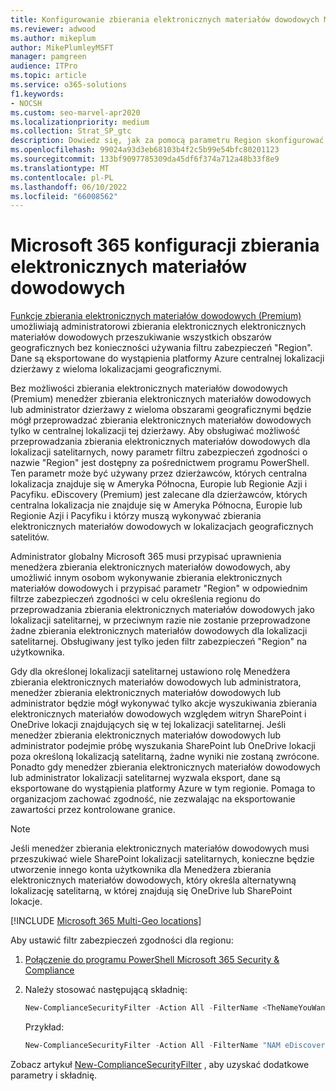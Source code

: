 ```yaml
---
title: Konfigurowanie zbierania elektronicznych materiałów dowodowych Microsoft 365 Multi-Geo
ms.reviewer: adwood
ms.author: mikeplum
author: MikePlumleyMSFT
manager: pamgreen
audience: ITPro
ms.topic: article
ms.service: o365-solutions
f1.keywords:
- NOCSH
ms.custom: seo-marvel-apr2020
ms.localizationpriority: medium
ms.collection: Strat_SP_gtc
description: Dowiedz się, jak za pomocą parametru Region skonfigurować funkcję zbierania elektronicznych materiałów dowodowych do użycia w lokalizacjach satelitarnych w Microsoft 365 Multi-Geo.
ms.openlocfilehash: 99024a93d3eb68103b4f2c5b99e54bfc80201123
ms.sourcegitcommit: 133bf9097785309da45df6f374a712a48b33f8e9
ms.translationtype: MT
ms.contentlocale: pl-PL
ms.lasthandoff: 06/10/2022
ms.locfileid: "66008562"
---
```

# <a name="microsoft-365-multi-geo-ediscovery-configuration"></a>Microsoft 365 konfiguracji zbierania elektronicznych materiałów dowodowych

[Funkcje zbierania elektronicznych materiałów dowodowych (Premium)](../compliance/overview-ediscovery-20.md) umożliwiają administratorowi zbierania elektronicznych elektronicznych materiałów dowodowych przeszukiwanie wszystkich obszarów geograficznych bez konieczności używania filtru zabezpieczeń "Region". Dane są eksportowane do wystąpienia platformy Azure centralnej lokalizacji dzierżawy z wieloma lokalizacjami geograficznymi.

Bez możliwości zbierania elektronicznych materiałów dowodowych (Premium) menedżer zbierania elektronicznych materiałów dowodowych lub administrator dzierżawy z wieloma obszarami geograficznymi będzie mógł przeprowadzać zbierania elektronicznych materiałów dowodowych tylko w centralnej lokalizacji tej dzierżawy. Aby obsługiwać możliwość przeprowadzania zbierania elektronicznych materiałów dowodowych dla lokalizacji satelitarnych, nowy parametr filtru zabezpieczeń zgodności o nazwie "Region" jest dostępny za pośrednictwem programu PowerShell. Ten parametr może być używany przez dzierżawców, których centralna lokalizacja znajduje się w Ameryka Północna, Europie lub Regionie Azji i Pacyfiku. eDiscovery (Premium) jest zalecane dla dzierżawców, których centralna lokalizacja nie znajduje się w Ameryka Północna, Europie lub Regionie Azji i Pacyfiku i którzy muszą wykonywać zbierania elektronicznych materiałów dowodowych w lokalizacjach geograficznych satelitów.

Administrator globalny Microsoft 365 musi przypisać uprawnienia menedżera zbierania elektronicznych materiałów dowodowych, aby umożliwić innym osobom wykonywanie zbierania elektronicznych materiałów dowodowych i przypisać parametr "Region" w odpowiednim filtrze zabezpieczeń zgodności w celu określenia regionu do przeprowadzania zbierania elektronicznych materiałów dowodowych jako lokalizacji satelitarnej, w przeciwnym razie nie zostanie przeprowadzone żadne zbierania elektronicznych materiałów dowodowych dla lokalizacji satelitarnej. Obsługiwany jest tylko jeden filtr zabezpieczeń "Region" na użytkownika.

Gdy dla określonej lokalizacji satelitarnej ustawiono rolę Menedżera zbierania elektronicznych materiałów dowodowych lub administratora, menedżer zbierania elektronicznych materiałów dowodowych lub administrator będzie mógł wykonywać tylko akcje wyszukiwania zbierania elektronicznych materiałów dowodowych względem witryn SharePoint i OneDrive lokacji znajdujących się w tej lokalizacji satelitarnej. Jeśli menedżer zbierania elektronicznych materiałów dowodowych lub administrator podejmie próbę wyszukania SharePoint lub OneDrive lokacji poza określoną lokalizacją satelitarną, żadne wyniki nie zostaną zwrócone. Ponadto gdy menedżer zbierania elektronicznych materiałów dowodowych lub administrator lokalizacji satelitarnej wyzwala eksport, dane są eksportowane do wystąpienia platformy Azure w tym regionie. Pomaga to organizacjom zachować zgodność, nie zezwalając na eksportowanie zawartości przez kontrolowane granice.

> [!NOTE]
> Jeśli menedżer zbierania elektronicznych materiałów dowodowych musi przeszukiwać wiele SharePoint lokalizacji satelitarnych, konieczne będzie utworzenie innego konta użytkownika dla Menedżera zbierania elektronicznych materiałów dowodowych, który określa alternatywną lokalizację satelitarną, w której znajdują się OneDrive lub SharePoint lokacje.

[!INCLUDE [Microsoft 365 Multi-Geo locations](../includes/microsoft-365-multi-geo-locations.md)]

Aby ustawić filtr zabezpieczeń zgodności dla regionu:

1. [Połączenie do programu PowerShell Microsoft 365 Security & Compliance](/powershell/exchange/connect-to-scc-powershell)

2. Należy stosować następującą składnię:

   ```powershell
   New-ComplianceSecurityFilter -Action All -FilterName <TheNameYouWantToAssign> -Region <RegionValue> -Users <UserPrincipalName>
   ```

   Przykład:

   ```powershell
   New-ComplianceSecurityFilter -Action All -FilterName "NAM eDiscovery Managers" -Region NAM -Users adwood@contoso.onmicrosoft.com
   ```

Zobacz artykuł [New-ComplianceSecurityFilter](/powershell/module/exchange/new-compliancesecurityfilter) , aby uzyskać dodatkowe parametry i składnię.

